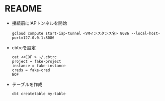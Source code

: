 # README

* 接続前にIAPトンネルを開始
  ```
  gcloud compute start-iap-tunnel <VMインスタンス名> 8086 --local-host-port=127.0.0.1:8086
  ```

* cbtrcを設定
  ```
  cat <<EOF > ~/.cbtrc
  project = fake-project
  instance = fake-instance
  creds = fake-cred
  EOF
  ```

* テーブルを作成
  ```
  cbt createtable my-table
  ```
